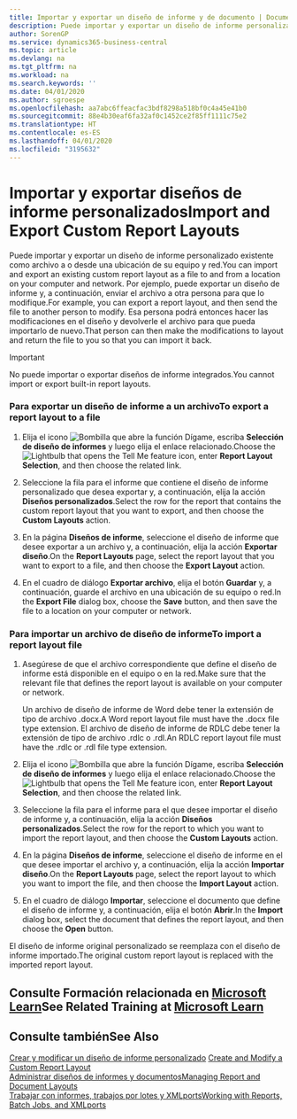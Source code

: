 ```yaml
---
title: Importar y exportar un diseño de informe y de documento | Documentos de Microsoft
description: Puede importar y exportar un diseño de informe personalizado existente como archivo a o desde una ubicación de su equipo y red.
author: SorenGP
ms.service: dynamics365-business-central
ms.topic: article
ms.devlang: na
ms.tgt_pltfrm: na
ms.workload: na
ms.search.keywords: ''
ms.date: 04/01/2020
ms.author: sgroespe
ms.openlocfilehash: aa7abc6ffeacfac3bdf8298a518bf0c4a45e41b0
ms.sourcegitcommit: 88e4b30eaf6fa32af0c1452ce2f85ff1111c75e2
ms.translationtype: HT
ms.contentlocale: es-ES
ms.lasthandoff: 04/01/2020
ms.locfileid: "3195632"
---
```

# <a name="import-and-export-custom-report-layouts"></a><span data-ttu-id="465d6-103">Importar y exportar diseños de informe personalizados</span><span class="sxs-lookup"><span data-stu-id="465d6-103">Import and Export Custom Report Layouts</span></span>
<span data-ttu-id="465d6-104">Puede importar y exportar un diseño de informe personalizado existente como archivo a o desde una ubicación de su equipo y red.</span><span class="sxs-lookup"><span data-stu-id="465d6-104">You can import and export an existing custom report layout as a file to and from a location on your computer and network.</span></span> <span data-ttu-id="465d6-105">Por ejemplo, puede exportar un diseño de informe y, a continuación, enviar el archivo a otra persona para que lo modifique.</span><span class="sxs-lookup"><span data-stu-id="465d6-105">For example, you can export a report layout, and then send the file to another person to modify.</span></span> <span data-ttu-id="465d6-106">Esa persona podrá entonces hacer las modificaciones en el diseño y devolverle el archivo para que pueda importarlo de nuevo.</span><span class="sxs-lookup"><span data-stu-id="465d6-106">That person can then make the modifications to layout and return the file to you so that you can import it back.</span></span>  

> [!IMPORTANT]  
>  <span data-ttu-id="465d6-107">No puede importar o exportar diseños de informe integrados.</span><span class="sxs-lookup"><span data-stu-id="465d6-107">You cannot import or export built-in report layouts.</span></span>  

### <a name="to-export-a-report-layout-to-a-file"></a><span data-ttu-id="465d6-108">Para exportar un diseño de informe a un archivo</span><span class="sxs-lookup"><span data-stu-id="465d6-108">To export a report layout to a file</span></span>  

1.  <span data-ttu-id="465d6-109">Elija el icono ![Bombilla que abre la función Dígame](media/ui-search/search_small.png "Dígame qué desea hacer"), escriba **Selección de diseño de informes** y luego elija el enlace relacionado.</span><span class="sxs-lookup"><span data-stu-id="465d6-109">Choose the ![Lightbulb that opens the Tell Me feature](media/ui-search/search_small.png "Tell me what you want to do") icon, enter **Report Layout Selection**, and then choose the related link.</span></span>  

2.  <span data-ttu-id="465d6-110">Seleccione la fila para el informe que contiene el diseño de informe personalizado que desea exportar y, a continuación, elija la acción **Diseños personalizados**.</span><span class="sxs-lookup"><span data-stu-id="465d6-110">Select the row for the report that contains the custom report layout that you want to export, and then choose the **Custom Layouts** action.</span></span>  

3.  <span data-ttu-id="465d6-111">En la página **Diseños de informe**, seleccione el diseño de informe que desee exportar a un archivo y, a continuación, elija la acción **Exportar diseño**.</span><span class="sxs-lookup"><span data-stu-id="465d6-111">On the **Report Layouts** page, select the report layout that you want to export to a file, and then choose the **Export Layout** action.</span></span>  

4.  <span data-ttu-id="465d6-112">En el cuadro de diálogo **Exportar archivo**, elija el botón **Guardar** y, a continuación, guarde el archivo en una ubicación de su equipo o red.</span><span class="sxs-lookup"><span data-stu-id="465d6-112">In the **Export File** dialog box, choose the **Save** button, and then save the file to a location on your computer or network.</span></span>  

### <a name="to-import-a-report-layout-file"></a><span data-ttu-id="465d6-113">Para importar un archivo de diseño de informe</span><span class="sxs-lookup"><span data-stu-id="465d6-113">To import a report layout file</span></span>  

1.  <span data-ttu-id="465d6-114">Asegúrese de que el archivo correspondiente que define el diseño de informe está disponible en el equipo o en la red.</span><span class="sxs-lookup"><span data-stu-id="465d6-114">Make sure that the relevant file that defines the report layout is available on your computer or network.</span></span>  

     <span data-ttu-id="465d6-115">Un archivo de diseño de informe de Word debe tener la extensión de tipo de archivo .docx.</span><span class="sxs-lookup"><span data-stu-id="465d6-115">A Word report layout file must have the .docx file type extension.</span></span> <span data-ttu-id="465d6-116">El archivo de diseño de informe de RDLC debe tener la extensión de tipo de archivo .rdlc o .rdl.</span><span class="sxs-lookup"><span data-stu-id="465d6-116">An RDLC report layout file must have the .rdlc or .rdl file type extension.</span></span>  

2.  <span data-ttu-id="465d6-117">Elija el icono ![Bombilla que abre la función Dígame](media/ui-search/search_small.png "Dígame qué desea hacer"), escriba **Selección de diseño de informes** y luego elija el enlace relacionado.</span><span class="sxs-lookup"><span data-stu-id="465d6-117">Choose the ![Lightbulb that opens the Tell Me feature](media/ui-search/search_small.png "Tell me what you want to do") icon, enter **Report Layout Selection**, and then choose the related link.</span></span>  

3.  <span data-ttu-id="465d6-118">Seleccione la fila para el informe para el que desee importar el diseño de informe y, a continuación, elija la acción **Diseños personalizados**.</span><span class="sxs-lookup"><span data-stu-id="465d6-118">Select the row for the report to which you want to import the report layout, and then choose the **Custom Layouts** action.</span></span>  

4.  <span data-ttu-id="465d6-119">En la página **Diseños de informe**, seleccione el diseño de informe en el que desee importar el archivo y, a continuación, elija la acción **Importar diseño**.</span><span class="sxs-lookup"><span data-stu-id="465d6-119">On the **Report Layouts** page, select the report layout to which you want to import the file, and then choose the **Import Layout** action.</span></span>  

5.  <span data-ttu-id="465d6-120">En el cuadro de diálogo **Importar**, seleccione el documento que define el diseño de informe y, a continuación, elija el botón **Abrir**.</span><span class="sxs-lookup"><span data-stu-id="465d6-120">In the **Import** dialog box, select the document that defines the report layout, and then choose the **Open** button.</span></span>  

 <span data-ttu-id="465d6-121">El diseño de informe original personalizado se reemplaza con el diseño de informe importado.</span><span class="sxs-lookup"><span data-stu-id="465d6-121">The original custom report layout is replaced with the imported report layout.</span></span>  

## <a name="see-related-training-at-microsoft-learn"></a><span data-ttu-id="465d6-122">Consulte Formación relacionada en [Microsoft Learn](/learn/modules/change-documents-dynamics-365-business-central/index)</span><span class="sxs-lookup"><span data-stu-id="465d6-122">See Related Training at [Microsoft Learn](/learn/modules/change-documents-dynamics-365-business-central/index)</span></span>

## <a name="see-also"></a><span data-ttu-id="465d6-123">Consulte también</span><span class="sxs-lookup"><span data-stu-id="465d6-123">See Also</span></span>  
 <span data-ttu-id="465d6-124">[Crear y modificar un diseño de informe personalizado](ui-how-create-custom-report-layout.md) </span><span class="sxs-lookup"><span data-stu-id="465d6-124">[Create and Modify a Custom Report Layout](ui-how-create-custom-report-layout.md) </span></span>  
 [<span data-ttu-id="465d6-125">Administrar diseños de informes y documentos</span><span class="sxs-lookup"><span data-stu-id="465d6-125">Managing Report and Document Layouts</span></span>](ui-manage-report-layouts.md)  
 [<span data-ttu-id="465d6-126">Trabajar con informes, trabajos por lotes y XMLports</span><span class="sxs-lookup"><span data-stu-id="465d6-126">Working with Reports, Batch Jobs, and XMLports</span></span>](ui-work-report.md)    

